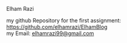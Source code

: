 Elham Razi

my github Repository for the first assignment: https://github.com/elhamrazi/ElhamBlog <br>
my Email: elhamrazi99@gmail.com
